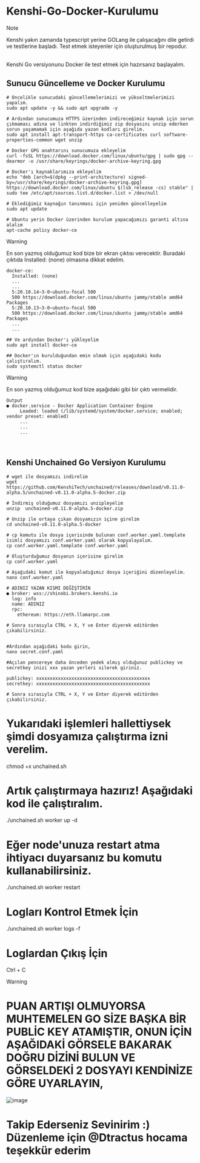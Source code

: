 # Kenshi-Go-Docker-Kurulumu

> [!NOTE]
> Kenshi yakın zamanda typescript yerine GOLang ile çalışacağını dile getirdi ve testlerine başladı. Test etmek isteyenler için oluşturulmuş bir repodur.
<br>
Kenshi Go versiyonunu Docker ile test etmek için hazırsanız başlayalım.
<br>

## Sunucu Güncelleme ve Docker Kurulumu
```
# Öncelikle sunucudaki güncellemelerimizi ve yükseltmelerimizi yapalım.
sudo apt update -y && sudo apt upgrade -y

# Ardından sunucumuza HTTPS üzerinden indireceğimiz kaynak için sorun çıkmaması adına ve linkten indirdiğimiz zip dosyasını unzip ederken sorun yaşamamak için aşağıda yazan kodları girelim.
sudo apt install apt-transport-https ca-certificates curl software-properties-common wget unzip

# Docker GPG anahtarını sunucumuza ekleyelim
curl -fsSL https://download.docker.com/linux/ubuntu/gpg | sudo gpg --dearmor -o /usr/share/keyrings/docker-archive-keyring.gpg

# Docker'ı kaynaklarımıza ekleyelim 
echo "deb [arch=$(dpkg --print-architecture) signed-by=/usr/share/keyrings/docker-archive-keyring.gpg] https://download.docker.com/linux/ubuntu $(lsb_release -cs) stable" | sudo tee /etc/apt/sources.list.d/docker.list > /dev/null

# Eklediğimiz kaynağın tanınması için yeniden güncelleyelim
sudo apt update

# Ubuntu yerin Docker üzerinden kurulum yapacağımızı garanti altına alalım
apt-cache policy docker-ce

```
> [!WARNING]
> En son yazmış olduğumuz kod bize bir ekran çıktısı verecektir. Buradaki çıktıda Installed: (none) olmasına dikkat edelim.
```
docker-ce:
  Installed: (none)
  ...
  ...
  5:20.10.14~3-0~ubuntu-focal 500
  500 https://download.docker.com/linux/ubuntu jammy/stable amd64 Packages
  5:20.10.13~3-0~ubuntu-focal 500
  500 https://download.docker.com/linux/ubuntu jammy/stable amd64 Packages
  ...
  ...

## Ve ardından Docker'ı yükleyelim
sudo apt install docker-ce

## Docker'ın kurulduğundan emin olmak için aşağıdaki kodu çalıştıralım.
sudo systemctl status docker
```
> [!WARNING]
> En son yazmış olduğumuz kod bize aşağıdaki gibi bir çıktı vermelidir.

```
Output
● docker.service - Docker Application Container Engine
     Loaded: loaded (/lib/systemd/system/docker.service; enabled; vendor preset: enabled)
     ...
     ...
     ...
```
<br>

## Kenshi Unchained Go Versiyon Kurulumu

```
# wget ile dosyamızı indirelim
wget https://github.com/KenshiTech/unchained/releases/download/v0.11.0-alpha.5/unchained-v0.11.0-alpha.5-docker.zip

# İndirmiş olduğumuz dosyamızı unzipleyelim
unzip  unchained-v0.11.0-alpha.5-docker.zip

# Unzip ile ortaya çıkan dosyamızın içine girelim
cd unchained-v0.11.0-alpha.5-docker

# cp komutu ile dosya içerisinde bulunan conf.worker.yaml.template isimli dosyamızı conf.worker.yaml olarak kopyalayalım.
cp conf.worker.yaml.template conf.worker.yaml

# Oluşturduğumuz dosyanın içerisine girelim
cp conf.worker.yaml

# Aşağıdaki komut ile kopyaladığımız dosya içeriğini düzenleyelim. 
nano conf.worker.yaml

# ADINIZ YAZAN KISMI DEĞİŞTİRİN
● broker: wss://shinobi.brokers.kenshi.io
  log: info
  name: ADINIZ
  rpc:
    ethereum: https://eth.llamarpc.com

# Sonra sırasıyla CTRL + X, Y ve Enter diyerek editörden çıkabilirsiniz.


#Ardından aşağıdaki kodu girin,
nano secret.conf.yaml

#Açılan pencereye daha önceden yedek almış olduğunuz publickey ve secretkey inizi xxx yazan yerleri silerek giriniz.

publickey: xxxxxxxxxxxxxxxxxxxxxxxxxxxxxxxxxxxxxxxxxx
secretkey: xxxxxxxxxxxxxxxxxxxxxxxxxxxxxxxxxxxxxxxxxx

# Sonra sırasıyla CTRL + X, Y ve Enter diyerek editörden çıkabilirsiniz.

```
# Yukarıdaki işlemleri hallettiysek şimdi dosyamıza çalıştırma izni verelim.
chmod +x unchained.sh

# Artık çalıştırmaya hazırız! Aşağıdaki kod ile çalıştıralım.
./unchained.sh worker up -d

# Eğer node'unuza restart atma ihtiyacı duyarsanız bu komutu kullanabilirsiniz.

./unchained.sh worker restart

# Logları Kontrol Etmek İçin

 ./unchained.sh worker logs -f 

# Loglardan Çıkış İçin
Ctrl + C

> [!WARNING]
> # PUAN ARTIŞI OLMUYORSA MUHTEMELEN GO SİZE BAŞKA BİR PUBLİC KEY ATAMIŞTIR, ONUN İÇİN AŞAĞIDAKİ GÖRSELE BAKARAK DOĞRU DİZİNİ BULUN VE GÖRSELDEKİ 2 DOSYAYI KENDİNİZE GÖRE UYARLAYIN,

![image](https://github.com/geocmsk/Kenshi-Go-Docker-Kurulumu/assets/90604931/26a241b3-e21e-412c-8bf2-b6fc32495e61)


# Takip Ederseniz Sevinirim :) Düzenleme için @Dtractus hocama teşekkür ederim


